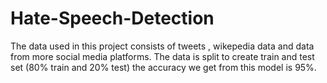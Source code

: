 # Hate-Speech-Detection
The data used in this project consists of tweets , wikepedia data and data from more social media platforms.
The data is split to create train and test set (80% train and 20% test) the accuracy we get from this model is 95%.

